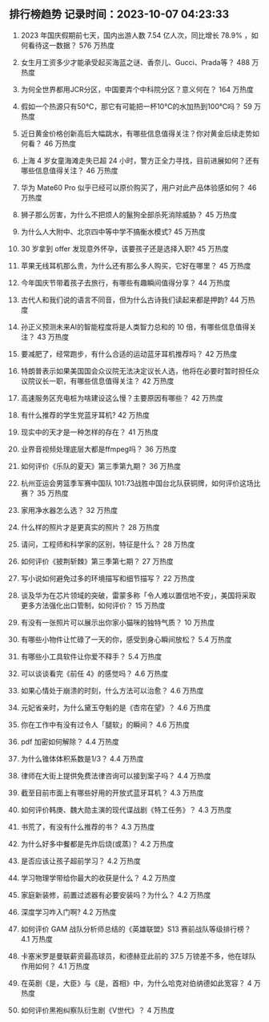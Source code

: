 
## 排行榜趋势 记录时间：2023-10-07 04:23:33
  
  1. 2023 年国庆假期前七天，国内出游人数 7.54 亿人次，同比增长 78.9% ，如何看待这一数据？ 576 万热度
    
  2. 女生月工资多少才能承受起买海蓝之谜、香奈儿、Gucci、Prada等？ 488 万热度
    
  3. 为何全世界都用JCR分区，中国要弄个中科院分区？意义何在？ 164 万热度
    
  4. 假如一个热源只有50℃，那它有可能把一杯10℃的水加热到100℃吗？ 59 万热度
    
  5. 近日黄金价格创新高后大幅跳水，有哪些信息值得关注？你对黄金后续走势如何看？ 46 万热度
    
  6. 上海 4 岁女童海滩走失已超 24 小时，警方正全力寻找，目前进展如何？还有哪些信息值得关注？ 46 万热度
    
  7. 华为 Mate60 Pro 似乎已经可以原价购买了，用户对此产品体验感如何？ 46 万热度
    
  8. 狮子那么厉害，为什么不把烦人的鬣狗全部杀死消除威胁？ 45 万热度
    
  9. 为什么人大附中、北京四中等中学不搞衡水模式? 45 万热度
    
  10. 30 岁拿到 offer 发现意外怀孕，该要孩子还是选择入职? 45 万热度
    
  11. 苹果无线耳机那么贵，为什么还有那么多人购买，它好在哪里？ 45 万热度
    
  12. 今年国庆节带着孩子去旅行，有哪些有趣瞬间值得分享？ 44 万热度
    
  13. 古代人和我们说的语言不同音，但为什么古诗我们读起来都是押韵? 44 万热度
    
  14. 孙正义预测未来AI的智能程度将是人类智力总和的 10 倍，有哪些信息值得关注？ 43 万热度
    
  15. 要减肥了，经常跑步，有什么合适的运动蓝牙耳机推荐吗？ 42 万热度
    
  16. 特朗普表示如果美国国会众议院无法决定议长人选，他将在必要时暂时担任众议院议长一职，有哪些信息值得关注？ 42 万热度
    
  17. 高速服务区充电桩为啥建设这么慢？主要原因有哪些？ 42 万热度
    
  18. 有什么推荐的学生党蓝牙耳机? 42 万热度
    
  19. 现实中的天才是一种怎样的存在？ 41 万热度
    
  20. 业界音视频处理底层大都是ffmpeg吗？ 36 万热度
    
  21. 如何评价《乐队的夏天》第三季第九期？ 36 万热度
    
  22. 杭州亚运会男篮季军赛中国队 101:73战胜中国台北队获铜牌，如何评价这场比赛？ 35 万热度
    
  23. 家用净水器怎么选？ 32 万热度
    
  24. 什么样的照片才是更真实的照片？ 28 万热度
    
  25. 请问，工程师和科学家的区别，特征是什么？ 28 万热度
    
  26. 如何评价《披荆斩棘》第三季第七期？ 27 万热度
    
  27. 写小说如何避免过多的环境描写和细节描写？ 22 万热度
    
  28. 谈及华为在芯片领域的突破，雷蒙多称「令人难以置信地不安」，美国将采取更多方法强化出口管制，如何评价？ 15 万热度
    
  29. 有没有一张照片可以展示出你家小猫咪的独特气质？ 10 万热度
    
  30. 有哪些小物件让忙碌了一天的你，感受到身心瞬间放松？ 5.4 万热度
    
  31. 有哪些小工具软件让你爱不释手？ 5.4 万热度
    
  32. 可以谈谈看完《前任 4》的感觉吗？ 4.6 万热度
    
  33. 如果心情处于崩溃的时刻，什么方法可以治愈？ 4.6 万热度
    
  34. 元妃省亲时，为什么黛玉夺魁的是《杏帘在望》？ 4.6 万热度
    
  35. 你在工作中有没有过令人「腿软」的瞬间？ 4.6 万热度
    
  36. pdf 加密如何解除？ 4.4 万热度
    
  37. 为什么锥体体积系数是1/3？ 4.4 万热度
    
  38. 律师在大街上提供免费法律咨询可以接到案子吗？ 4.4 万热度
    
  39. 截至目前市面上有哪些好用的开放式蓝牙耳机？ 4.3 万热度
    
  40. 如何评价韩庚、魏大勋主演的现代谍战剧《特工任务》？ 4.3 万热度
    
  41. 书荒了，有没有什么推荐的书？ 4.3 万热度
    
  42. 为什么好多中餐都是先炸后烧(或蒸)？ 4.2 万热度
    
  43. 是否应该让孩子超前学习？ 4.2 万热度
    
  44. 学习物理学带给你最大的收获是什么？ 4.2 万热度
    
  45. 家庭新装修，前置过滤器有必要安装吗？为什么？ 4.2 万热度
    
  46. 深度学习咋入门啊? 4.2 万热度
    
  47. 如何评价 GAM 战队分析师总结的《英雄联盟》S13 赛前战队等级排行榜？ 4.1 万热度
    
  48. 卡塞米罗是曼联薪资最高球员，和德赫亚此前的 37.5 万镑差不多，他在球队作用如何？ 4.1 万热度
    
  49. 在英剧《是，大臣》与《是，首相》中，为什么哈克对伯纳德如此宽容？ 4 万热度
    
  50. 如何评价黑袍纠察队衍生剧《V世代》？ 4 万热度
    